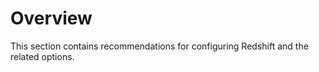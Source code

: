 # Overview 

This section contains recommendations for configuring Redshift and the related options.
